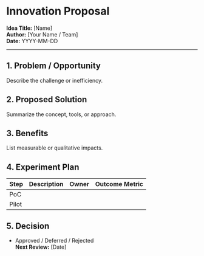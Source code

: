 # Innovation Proposal

**Idea Title:** [Name]  
**Author:** [Your Name / Team]  
**Date:** YYYY-MM-DD  

---

## 1. Problem / Opportunity
Describe the challenge or inefficiency.

## 2. Proposed Solution
Summarize the concept, tools, or approach.

## 3. Benefits
List measurable or qualitative impacts.

## 4. Experiment Plan
| Step | Description | Owner | Outcome Metric |
|------|--------------|--------|----------------|
| PoC | | | |
| Pilot | | | |

## 5. Decision
- Approved / Deferred / Rejected  
**Next Review:** [Date]
